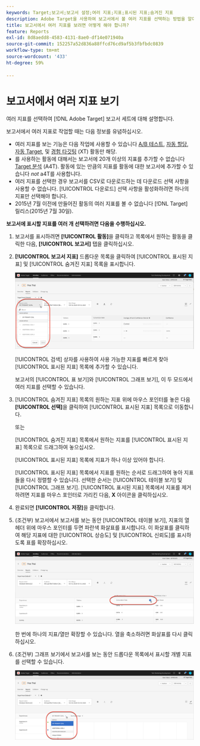```yaml
---
keywords: Target;보고서;보고서 설정;여러 지표;지표;표시된 지표;숨겨진 지표
description: Adobe Target을 사용하여 보고서에서 볼 여러 지표를 선택하는 방법을 알아봅니다.
title: 보고서에서 여러 지표를 보려면 어떻게 해야 합니까?
feature: Reports
exl-id: 8d8aedd8-4583-4131-8ae0-df14e071940a
source-git-commit: 152257a52d836a88ffcd76cd9af5b3fbfbdc0839
workflow-type: tm+mt
source-wordcount: '433'
ht-degree: 59%

---
```


# 보고서에서 여러 지표 보기

여러 지표를 선택하여 [!DNL Adobe Target] 보고서 세트에 대해 설명합니다.

보고서에서 여러 지표로 작업할 때는 다음 정보를 유념하십시오.

* 여러 지표를 보는 기능은 다음 작업에 사용할 수 있습니다 [A/B 테스트](/help/main/c-activities/t-test-ab/test-ab.md), [자동 할당](/help/main/c-activities/automated-traffic-allocation/automated-traffic-allocation.md), [자동 Target](/help/main/c-activities/auto-target/auto-target-to-optimize.md), 및 [경험 타깃팅](/help/main/c-activities/t-experience-target/experience-target.md) (XT) 활동만 해당.
* 를 사용하는 활동에 대해서는 보고서에 20개 이상의 지표를 추가할 수 없습니다 [Target 분석](/help/main/c-integrating-target-with-mac/a4t/a4t.md) (A4T). 활동에 있는 만큼의 지표를 활동에 대한 보고서에 추가할 수 있습니다 *not* a4T를 사용합니다.
* 여러 지표를 선택한 경우 보고서를 CSV로 다운로드하는 데 [](/help/main/c-reports/downloading-data-in-csv-file.md)다운로드 선택 사항을 사용할 수 없습니다. [!UICONTROL 다운로드] 선택 사항을 활성화하려면 하나의 지표만 선택해야 합니다.
* 2015년 7월 이전에 만들어진 활동의 여러 지표를 볼 수 없습니다 [!DNL Target] 릴리스(2015년 7월 30일).

**보고서에 표시할 지표를 여러 개 선택하려면 다음을 수행하십시오.**

1. 보고서를 표시하려면 **[!UICONTROL 활동]**&#x200B;을 클릭하고 목록에서 원하는 활동을 클릭한 다음, **[!UICONTROL 보고서]** 탭을 클릭하십시오.
1. **[!UICONTROL 보고서 지표]** 드롭다운 목록을 클릭하여 [!UICONTROL 표시된 지표] 및 [!UICONTROL 숨겨진 지표] 목록을 표시합니다.

   ![](assets/multiple_metrics.png)

   [!UICONTROL 검색] 상자를 사용하여 사용 가능한 지표를 빠르게 찾아 [!UICONTROL 표시된 지표] 목록에 추가할 수 있습니다.

   보고서의 [!UICONTROL 표 보기]와 [!UICONTROL 그래프 보기], 이 두 모드에서 여러 지표를 선택할 수 있습니다.

1. [!UICONTROL 숨겨진 지표] 목록의 원하는 지표 위에 마우스 포인터를 놓은 다음 **[!UICONTROL 선택]**&#x200B;을 클릭하여 [!UICONTROL 표시된 지표] 목록으로 이동합니다.

   또는

   [!UICONTROL 숨겨진 지표] 목록에서 원하는 지표를 [!UICONTROL 표시된 지표] 목록으로 드래그하여 놓으십시오.

   [!UICONTROL 표시된 지표] 목록에 지표가 하나 이상 있어야 합니다.

   [!UICONTROL 표시된 지표] 목록에서 지표를 원하는 순서로 드래그하여 놓아 지표들을 다시 정렬할 수 있습니다. 선택한 순서는 [!UICONTROL 테이블 보기] 및 [!UICONTROL 그래프 보기]. [!UICONTROL 표시된 지표] 목록에서 지표를 제거하려면 지표를 마우스 포인터로 가리킨 다음, **X** 아이콘을 클릭하십시오.

1. 완료되면 **[!UICONTROL 저장]**&#x200B;을 클릭합니다.
1. (조건부) 보고서에서 보고서를 보는 동안 [!UICONTROL 테이블 보기], 지표의 열 헤더 위에 마우스 포인터를 두면 파란색 화살표를 표시합니다. 이 화살표를 클릭하여 해당 지표에 대한 [!UICONTROL 상승도] 및 [!UICONTROL 신뢰도]를 표시하도록 표를 확장하십시오.

   ![](assets/multiple_metrics_table.png)

   한 번에 하나의 지표/열만 확장할 수 있습니다. 열을 축소하려면 화살표를 다시 클릭하십시오.

1. (조건부) 그래프 보기에서 보고서를 보는 동안 드롭다운 목록에서 표시할 개별 지표를 선택할 수 있습니다.

   ![](assets/multiple_metrics_graph.png)
